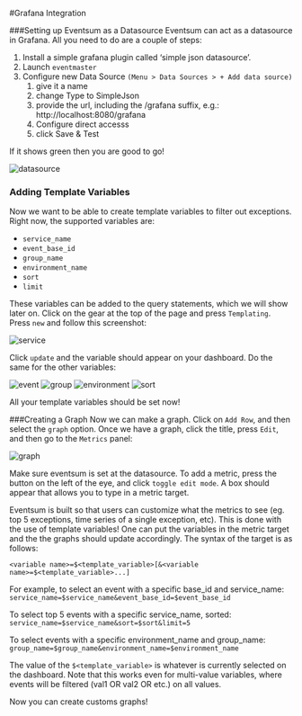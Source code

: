 #Grafana Integration

###Setting up Eventsum as a Datasource
Eventsum can act as a datasource in Grafana. All you need to do are a couple of steps: 
1. Install a simple grafana plugin called ‘simple json datasource’.
2. Launch `eventmaster`
3. Configure new Data Source `(Menu > Data Sources > + Add data source)`
   1. give it a name
   2. change Type to SimpleJson
   3. provide the url, including the /grafana suffix, e.g.: http://localhost:8080/grafana
   4. Configure direct accesss
   5. click Save & Test

If it shows green then you are good to go!

![datasource](/docs/assets/add_eventsum_datasource.png "add datasource")

### Adding Template Variables
Now we want to be able to create template variables to filter out exceptions. Right now, the supported variables are: 
- `service_name`
- `event_base_id`
- `group_name`
- `environment_name`
- `sort`
- `limit` 

These variables can be added to the query statements, which we will show later on. Click on the gear at the top of the 
page and press `Templating`. Press `new` and follow this screenshot:

![service](/docs/assets/add_service_name.png "add service name")

Click `update` and the variable should appear on your dashboard. Do the same for the other variables:

![event](/docs/assets/add_event_base.png "add event base")
![group](/docs/assets/add_group_name.png "add groupname")
![environment](/docs/assets/add_environment.png "add environment")
![sort](/docs/assets/add_sort.png "add sort")

All your template variables should be set now!

###Creating a Graph
Now we can make a graph. Click on `Add Row`, and then select the `graph` option. Once we have a graph, click the title, 
press `Edit`, and then go to the `Metrics` panel:

![graph](/docs/assets/add_graph.png "add graph")

Make sure eventsum is set at the datasource. To add a metric, press the button on the left of the eye, and click 
`toggle edit mode`. A box should appear that allows you to type in a metric target. 

Eventsum is built so that users can customize what the metrics to see (eg. top 5 exceptions, time series of a single 
exception, etc). This is done with the use of template variables! One can put the variables in the metric target and 
the the graphs should update accordingly. The syntax of the target is as follows:
```
<variable name>=$<template_variable>[&<variable name>=$<template_variable>...]
```

For example, to select an event with a specific base_id and service_name:
`service_name=$service_name&event_base_id=$event_base_id`

To select top 5 events with a specific service_name, sorted:
`service_name=$service_name&sort=$sort&limit=5`

To select events with a specific environment_name and group_name:
`group_name=$group_name&environment_name=$environment_name`

The value of the `$<template_variable>` is whatever is currently selected on the dashboard. Note that this works even 
for multi-value variables, where events will be filtered (val1 OR val2 OR etc.) on all values. 

Now you can create customs graphs! 
